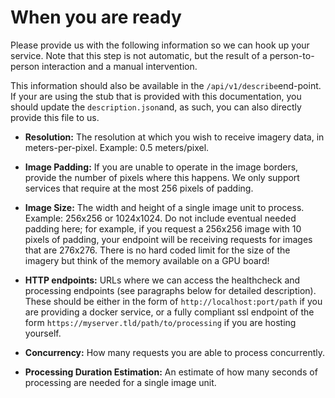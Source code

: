 # When you are ready

Please provide us with the following information so we can hook up your service. Note that this step is not automatic, but the result of a person-to-person interaction and a manual intervention.

This information should also be available in the ```/api/v1/describe```end-point. If your are using the stub that is provided with this documentation, you should update the ```description.json```and, as such, you can also directly provide this file to us. 

* **Resolution:** The resolution at which you wish to receive imagery data, in meters-per-pixel. Example: 0.5 meters/pixel.

* **Image Padding:** If you are unable to operate in the image borders, provide the number of pixels where this happens. We only support services that require at the most 256 pixels of padding.

* **Image Size:** The width and height of a single image unit to process. Example: 256x256 or 1024x1024. Do not include eventual needed padding here; for example, if you request a 256x256 image with 10 pixels of padding, your endpoint will be receiving requests for images that are 276x276. There is no hard coded limit for the size of the imagery but think of the memory available on a GPU board!

* **HTTP endpoints:** URLs where we can access the healthcheck and processing endpoints (see paragraphs below for detailed description). These should be either in the form of ```http://localhost:port/path``` if you are providing a docker service, or a fully compliant ssl endpoint of the form ```https://myserver.tld/path/to/processing``` if you are hosting yourself.

* **Concurrency:** How many requests you are able to process concurrently.

* **Processing Duration Estimation:** An estimate of how many seconds of processing are needed for a single image unit.
